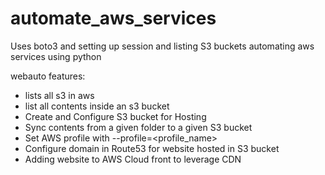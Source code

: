 # automate_aws_services
Uses boto3 and setting up session and listing S3 buckets
automating aws services using python

webauto features:

  - lists all s3 in aws
  - list all contents inside an s3 bucket
  - Create and Configure S3 bucket for Hosting
  - Sync contents from a given folder to a given S3 bucket
  - Set AWS profile with --profile=<profile_name>
  - Configure domain in Route53 for website hosted in S3 bucket
  - Adding website to AWS Cloud front to leverage CDN

